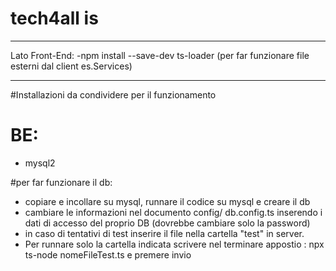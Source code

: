 # tech4all is

---

Lato Front-End:
-npm install --save-dev ts-loader (per far funzionare file esterni dal client es.Services)

---

#Installazioni da condividere per il funzionamento

# BE:

- mysql2

#per far funzionare il db:

- copiare e incollare su mysql, runnare il codice su mysql e creare il db
- cambiare le informazioni nel documento config/ db.config.ts inserendo i dati di accesso del proprio DB (dovrebbe cambiare solo la password)
- in caso di tentativi di test inserire il file nella cartella "test" in server.
- Per runnare solo la cartella indicata scrivere nel terminare appostio : npx ts-node nomeFileTest.ts e premere invio

